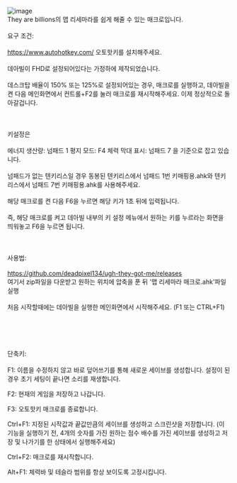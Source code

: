 
![image](https://github.com/deadpixel134/ugh-they-got-me/assets/27294715/8c7ccf4c-a290-4123-88e0-7da5e396f65f)
<br/>
They are billions의 맵 리세마라를 쉽게 해줄 수 있는 매크로입니다.
<br/><br/>
요구 조건:
<br/><br/>
https://www.autohotkey.com/
오토핫키를 설치해주세요.
<br/><br/>
데아빌이 FHD로 설정되어있다는 가정하에 제작되었습니다.
<br/><br/>
데스크탑 배율이 150% 또는 125%로 설정되어있는 경우, 매크로를 실행하고, 데아빌을 켠 다음 메인화면에서 컨트롤+F2를 눌러 매크로를 재시작해주세요.
이제 정상적으로 돌아갈겁니다.
<br/><br/><br/><br/>
키설정은
<br/><br/>
에너지 생산량: 넘패드 1
평지 모드: F4
체력 막대 표시: 넘패드 7
을 기준으로 잡고 있습니다.
<br/><br/>
넘패드가 없는 텐키리스일 경우 동봉된
텐키리스에서 넘패드 1번 키매핑용.ahk와
텐키리스에서 넘패드 7번 키매핑용.ahk를 사용해주세요.
<br/><br/>
해당 매크로를 켠 다음 F6을 누르면 해당 키가 1초 뒤에 입력됩니다.
<br/><br/>
즉, 해당 매크로를 켜고 데아빌 내부의 키 설정 메뉴에서 원하는 키를 누르라는 화면을 띄워놓고 F6을 누르면 됩니다.
<br/><br/><br/><br/>
사용법:
<br/><br/>
https://github.com/deadpixel134/ugh-they-got-me/releases
<br/>여기서 zip파일을 다운받고 원하는 위치에 압축을 푼 뒤 '맵 리세마라 매크로.ahk'파일 실행
<br/><br/>
처음 시작할때에는 데아빌을 실행한 메인화면에서 시작해주세요. (F1 또는 CTRL+F1)
<br/><br/>
<br/><br/>
<br/><br/>
단축키:
<br/><br/>
F1: 이름을 수정하지 않고 바로 덮어쓰기를 통해 새로운 세이브를 생성합니다. 설정이 된 경우 초기 세팅이 끝나면 소리를 재생합니다.

F2: 현재의 게임을 저장하고 나갑니다.

F3: 오토핫키 매크로를 종료합니다.

Ctrl+F1: 지정된 시작값과 끝값만큼의 세이브를 생성하고 스크린샷을 저장합니다. (이 기능을 실행하기 전, 4개의 숫자를 가진 원하는 점수 배수를 가진 세이브를 생성하고 저장 및 나가기를 한 상태에서 실행해주세요)

Ctrl+F2: 매크로를 재시작합니다.

Alt+F1: 체력바 및 테슬라 범위를 항상 보이도록 고정시킵니다.
